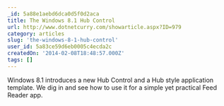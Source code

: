 ```yaml
---
_id: 5a88e1aebd6dca0d5f0d2aca
title: The Windows 8.1 Hub Control
url: http://www.dotnetcurry.com/showarticle.aspx?ID=979
category: articles
slug: 'the-windows-8-1-hub-control'
user_id: 5a83ce59d6eb0005c4ecda2c
createdOn: '2014-02-08T18:48:57.000Z'
tags: []
---
```


Windows 8.1 introduces a new Hub Control and a Hub style application template. We dig in and see how to use it for a simple yet practical Feed Reader app.

